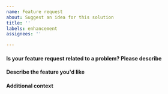 ```yaml
---
name: Feature request
about: Suggest an idea for this solution
title: ''
labels: enhancement
assignees: ''

---
```


#### Is your feature request related to a problem? Please describe
<!-- A clear and concise description of what the problem is. Ex. I'm always frustrated when [...] -->

#### Describe the feature you'd like
<!--  A clear and concise description of what you want to happen.-->

#### Additional context
<!-- Add any other context or screenshots about the feature request here.-->
